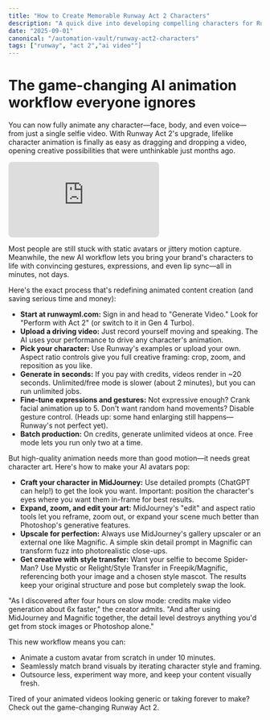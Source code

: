 ```yaml
---
title: "How to Create Memorable Runway Act 2 Characters"
description: "A quick dive into developing compelling characters for Runway Act 2."
date: "2025-09-01"
canonical: "/automation-vault/runway-act2-characters"
tags: ["runway", "act 2","ai video""]
---
```


# The game-changing AI animation workflow everyone ignores

You can now fully animate any character—face, body, and even voice—from just a single selfie video. With Runway Act 2's upgrade, lifelike character animation is finally as easy as dragging and dropping a video, opening creative possibilities that were unthinkable just months ago.

<iframe src="https://www.youtube.com/embed/b7ho-1dZ_gI" title="Runway Act 2" loading="lazy" allowfullscreen style="border: none; border-radius: 8px;"></iframe>

Most people are still stuck with static avatars or jittery motion capture. Meanwhile, the new AI workflow lets you bring your brand's characters to life with convincing gestures, expressions, and even lip sync—all in minutes, not days.

Here's the exact process that's redefining animated content creation (and saving serious time and money):

- **Start at runwayml.com:** Sign in and head to "Generate Video." Look for "Perform with Act 2" (or switch to it in Gen 4 Turbo).
- **Upload a driving video:** Just record yourself moving and speaking. The AI uses your performance to drive any character's animation.
- **Pick your character:** Use Runway's examples or upload your own. Aspect ratio controls give you full creative framing: crop, zoom, and reposition as you like.
- **Generate in seconds:** If you pay with credits, videos render in ~20 seconds. Unlimited/free mode is slower (about 2 minutes), but you can run unlimited jobs.  
- **Fine-tune expressions and gestures:** Not expressive enough? Crank facial animation up to 5. Don't want random hand movements? Disable gesture control. (Heads up: some hand enlarging still happens—Runway's not perfect yet).
- **Batch production:** On credits, generate unlimited videos at once. Free mode lets you run only two at a time.

But high-quality animation needs more than good motion—it needs great character art. Here's how to make your AI avatars pop:

- **Craft your character in MidJourney:** Use detailed prompts (ChatGPT can help!) to get the look you want. Important: position the character's eyes where you want them in-frame for best results.
- **Expand, zoom, and edit your art:** MidJourney's "edit" and aspect ratio tools let you reframe, zoom out, or expand your scene much better than Photoshop's generative features.
- **Upscale for perfection:** Always use MidJourney's gallery upscaler or an external one like Magnific. A simple skin detail prompt in Magnific can transform fuzz into photorealistic close-ups.  
- **Get creative with style transfer:** Want your selfie to become Spider-Man? Use Mystic or Relight/Style Transfer in Freepik/Magnific, referencing both your image and a chosen style mascot. The results keep your original structure and pose but completely swap the look.

"As I discovered after four hours on slow mode: credits make video generation about 6x faster," the creator admits. "And after using MidJourney and Magnific together, the detail level destroys anything you'd get from stock images or Photoshop alone."

This new workflow means you can:

- Animate a custom avatar from scratch in under 10 minutes.
- Seamlessly match brand visuals by iterating character style and framing.
- Outsource less, experiment way more, and keep your content visually fresh.

Tired of your animated videos looking generic or taking forever to make? Check out the game-changing Runway Act 2.